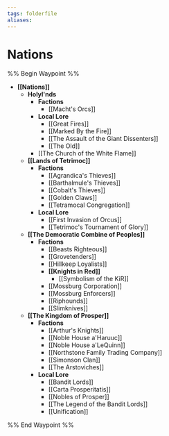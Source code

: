 ```yaml
---
tags: folderfile
aliases:
---
```


# Nations
%% Begin Waypoint %%
- **[[Nations]]**
	- **Holyl'nds**
		- **Factions**
			- [[Macht's Orcs]]
		- **Local Lore**
			- [[Great Fires]]
			- [[Marked By the Fire]]
			- [[The Assault of the Giant Dissenters]]
			- [[The Old]]
		- [[The Church of the White Flame]]
	- **[[Lands of Tetrimoc]]**
		- **Factions**
			- [[Agrandica's Thieves]]
			- [[Barthalmule's Thieves]]
			- [[Cobalt's Thieves]]
			- [[Golden Claws]]
			- [[Tetramocal Congregation]]
		- **Local Lore**
			- [[First Invasion of Orcus]]
			- [[Tetrimoc's Tournament of Glory]]
	- **[[The Democratic Combine of Peoples]]**
		- **Factions**
			- [[Beasts Righteous]]
			- [[Grovetenders]]
			- [[Hillkeep Loyalists]]
			- **[[Knights in Red]]**
				- [[Symbolism of the KiR]]
			- [[Mossburg Corporation]]
			- [[Mossburg Enforcers]]
			- [[Riphounds]]
			- [[Slimknives]]
	- **[[The Kingdom of Prosper]]**
		- **Factions**
			- [[Arthur's Knights]]
			- [[Noble House a'Haruuc]]
			- [[Noble House a'LeQuinn]]
			- [[Northstone Family Trading Company]]
			- [[Simonson Clan]]
			- [[The Arstoviches]]
		- **Local Lore**
			- [[Bandit Lords]]
			- [[Carta Prosperitatis]]
			- [[Nobles of Prosper]]
			- [[The Legend of the Bandit Lords]]
			- [[Unification]]

%% End Waypoint %%
